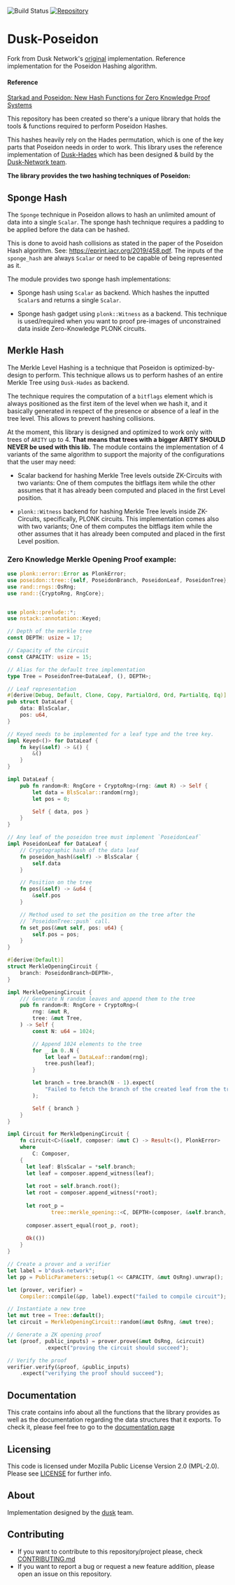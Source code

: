 ![Build Status](https://github.com/iquerejeta/Poseidon252/workflows/Continuous%20integration/badge.svg)
[![Repository](https://img.shields.io/badge/github-poseidon252-blueviolet)](https://github.com/iquerejeta/Poseidon252)

# Dusk-Poseidon
Fork from Dusk Network's [original](https://github.com/dusk-network/Poseidon252) implementation. 
Reference implementation for the Poseidon Hashing algorithm.

#### Reference

[Starkad and Poseidon: New Hash Functions for Zero Knowledge Proof Systems](https://eprint.iacr.org/2019/458.pdf)

This repository has been created so there's a unique library that holds the tools & functions
required to perform Poseidon Hashes.

This hashes heavily rely on the Hades permutation, which is one of the key parts that Poseidon needs in order
to work.
This library uses the reference implementation of [Dusk-Hades](https://github.com/dusk-network/hades252) which has been
designed & build by the [Dusk-Network team](https://dusk.network/).

**The library provides the two hashing techniques of Poseidon:**

## Sponge Hash

The `Sponge` technique in Poseidon allows to hash an unlimited amount of data
into a single `Scalar`.
The sponge hash technique requires a padding to be applied before the data can
be hashed.

This is done to avoid hash collisions as stated in the paper of the Poseidon Hash
algorithm. See: <https://eprint.iacr.org/2019/458.pdf>.
The inputs of the `sponge_hash` are always `Scalar` or need to be capable of being represented
as it.

The module provides two sponge hash implementations:

- Sponge hash using `Scalar` as backend. Which hashes the inputted `Scalar`s and returns a single
  `Scalar`.

- Sponge hash gadget using `plonk::Witness` as a backend. This technique is used/required
  when you want to proof pre-images of unconstrained data inside Zero-Knowledge PLONK circuits.

## Merkle Hash

The Merkle Level Hashing is a technique that Poseidon is optimized-by-design
to perform.
This technique allows us to perform hashes of an entire Merkle Tree using
`Dusk-Hades` as backend.

The technique requires the computation of a `bitflags` element which is always
positioned as the first item of the level when we hash it, and it basically generated
in respect of the presence or absence of a leaf in the tree level.
This allows to prevent hashing collisions.

At the moment, this library is designed and optimized to work only with trees of `ARITY`
up to 4. **That means that trees with a bigger ARITY SHOULD NEVER be used with this lib.**
The module contains the implementation of 4 variants of the same algorithm to support the
majority of the configurations that the user may need:

- Scalar backend for hashing Merkle Tree levels outside ZK-Circuits with two variants:
  One of them computes the bitflags item while the other assumes that it has already been
  computed and placed in the first Level position.

- `plonk::Witness` backend for hashing Merkle Tree levels inside ZK-Circuits,
  specifically, PLONK circuits. This implementation comes also with two variants;
  One of them computes the bitflags item while the other assumes that it has already been
  computed and placed in the first Level position.

### Zero Knowledge Merkle Opening Proof example:

```rust
use plonk::error::Error as PlonkError;
use poseidon::tree::{self, PoseidonBranch, PoseidonLeaf, PoseidonTree};
use rand::rngs::OsRng;
use rand::{CryptoRng, RngCore};


use plonk::prelude::*;
use nstack::annotation::Keyed;

// Depth of the merkle tree
const DEPTH: usize = 17;

// Capacity of the circuit
const CAPACITY: usize = 15;

// Alias for the default tree implementation
type Tree = PoseidonTree<DataLeaf, (), DEPTH>;

// Leaf representation
#[derive(Debug, Default, Clone, Copy, PartialOrd, Ord, PartialEq, Eq)]
pub struct DataLeaf {
    data: BlsScalar,
    pos: u64,
}

// Keyed needs to be implemented for a leaf type and the tree key.
impl Keyed<()> for DataLeaf {
    fn key(&self) -> &() {
        &()
    }
}

impl DataLeaf {
    pub fn random<R: RngCore + CryptoRng>(rng: &mut R) -> Self {
        let data = BlsScalar::random(rng);
        let pos = 0;

        Self { data, pos }
    }
}

// Any leaf of the poseidon tree must implement `PoseidonLeaf`
impl PoseidonLeaf for DataLeaf {
    // Cryptographic hash of the data leaf
    fn poseidon_hash(&self) -> BlsScalar {
        self.data
    }

    // Position on the tree
    fn pos(&self) -> &u64 {
        &self.pos
    }

    // Method used to set the position on the tree after the
    // `PoseidonTree::push` call.
    fn set_pos(&mut self, pos: u64) {
        self.pos = pos;
    }
}

#[derive(Default)]
struct MerkleOpeningCircuit {
    branch: PoseidonBranch<DEPTH>,
}

impl MerkleOpeningCircuit {
    /// Generate N random leaves and append them to the tree
    pub fn random<R: RngCore + CryptoRng>(
        rng: &mut R,
        tree: &mut Tree,
    ) -> Self {
        const N: u64 = 1024;

        // Append 1024 elements to the tree
        for _ in 0..N {
            let leaf = DataLeaf::random(rng);
            tree.push(leaf);
        }

        let branch = tree.branch(N - 1).expect(
            "Failed to fetch the branch of the created leaf from the tree",
        );

        Self { branch }
    }
}

impl Circuit for MerkleOpeningCircuit {
    fn circuit<C>(&self, composer: &mut C) -> Result<(), PlonkError> 
    where 
        C: Composer,
    {
      let leaf: BlsScalar = *self.branch;
      let leaf = composer.append_witness(leaf);
  
      let root = self.branch.root();
      let root = composer.append_witness(*root);
  
      let root_p =
              tree::merkle_opening::<C, DEPTH>(composer, &self.branch, leaf);
  
      composer.assert_equal(root_p, root);
  
      Ok(())
    }
}

// Create a prover and a verifier
let label = b"dusk-network";
let pp = PublicParameters::setup(1 << CAPACITY, &mut OsRng).unwrap();

let (prover, verifier) =
    Compiler::compile(&pp, label).expect("failed to compile circuit");

// Instantiate a new tree
let mut tree = Tree::default();
let circuit = MerkleOpeningCircuit::random(&mut OsRng, &mut tree);

// Generate a ZK opening proof
let (proof, public_inputs) = prover.prove(&mut OsRng, &circuit)
            .expect("proving the circuit should succeed");

// Verify the proof
verifier.verify(&proof, &public_inputs)
    .expect("verifying the proof should succeed");
```

## Documentation

This crate contains info about all the functions that the library provides as well as the
documentation regarding the data structures that it exports. To check it, please feel free to go to
the [documentation page](https://dusk-network.github.io/Poseidon252/poseidon252/index.html)

## Licensing

This code is licensed under Mozilla Public License Version 2.0 (MPL-2.0). Please see [LICENSE](https://github.com/dusk-network/plonk/blob/master/LICENSE) for further info.

## About

Implementation designed by the [dusk](https://dusk.network) team.

## Contributing

- If you want to contribute to this repository/project please, check [CONTRIBUTING.md](https://github.com/dusk-network/Poseidon252/blob/master/CONTRIBUTING.md)
- If you want to report a bug or request a new feature addition, please open an issue on this repository.
